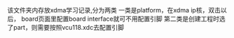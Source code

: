 该文件夹内存放xdma学习记录,分为两类
一类是platform，在xdma ip核，双击以后， board页面里配置board interface就可不用配置引脚
第二类是创建工程时选了part，则需要按照vcu118.xdc去配置引脚

